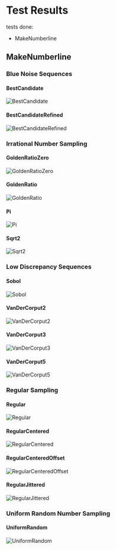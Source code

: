 # Test Results
 tests done:
* MakeNumberline
## MakeNumberline
### Blue Noise Sequences
#### BestCandidate
![BestCandidate](../../../_1d/samples/blue_noise/MakeNumberline_BestCandidate.png)  
#### BestCandidateRefined
![BestCandidateRefined](../../../_1d/samples/blue_noise/MakeNumberline_BestCandidateRefined.png)  
### Irrational Number Sampling
#### GoldenRatioZero
![GoldenRatioZero](../../../_1d/samples/irrational_numbers/MakeNumberline_GoldenRatioZero.png)  
#### GoldenRatio
![GoldenRatio](../../../_1d/samples/irrational_numbers/MakeNumberline_GoldenRatio.png)  
#### Pi
![Pi](../../../_1d/samples/irrational_numbers/MakeNumberline_Pi.png)  
#### Sqrt2
![Sqrt2](../../../_1d/samples/irrational_numbers/MakeNumberline_Sqrt2.png)  
### Low Discrepancy Sequences
#### Sobol
![Sobol](../../../_1d/samples/lds/MakeNumberline_Sobol.png)  
#### VanDerCorput2
![VanDerCorput2](../../../_1d/samples/lds/MakeNumberline_VanDerCorput2.png)  
#### VanDerCorput3
![VanDerCorput3](../../../_1d/samples/lds/MakeNumberline_VanDerCorput3.png)  
#### VanDerCorput5
![VanDerCorput5](../../../_1d/samples/lds/MakeNumberline_VanDerCorput5.png)  
### Regular Sampling
#### Regular
![Regular](../../../_1d/samples/regular/MakeNumberline_Regular.png)  
#### RegularCentered
![RegularCentered](../../../_1d/samples/regular/MakeNumberline_RegularCentered.png)  
#### RegularCenteredOffset
![RegularCenteredOffset](../../../_1d/samples/regular/MakeNumberline_RegularCenteredOffset.png)  
#### RegularJittered
![RegularJittered](../../../_1d/samples/regular/MakeNumberline_RegularJittered.png)  
### Uniform Random Number Sampling
#### UniformRandom
![UniformRandom](../../../_1d/samples/uniform_random/MakeNumberline_UniformRandom.png)  
